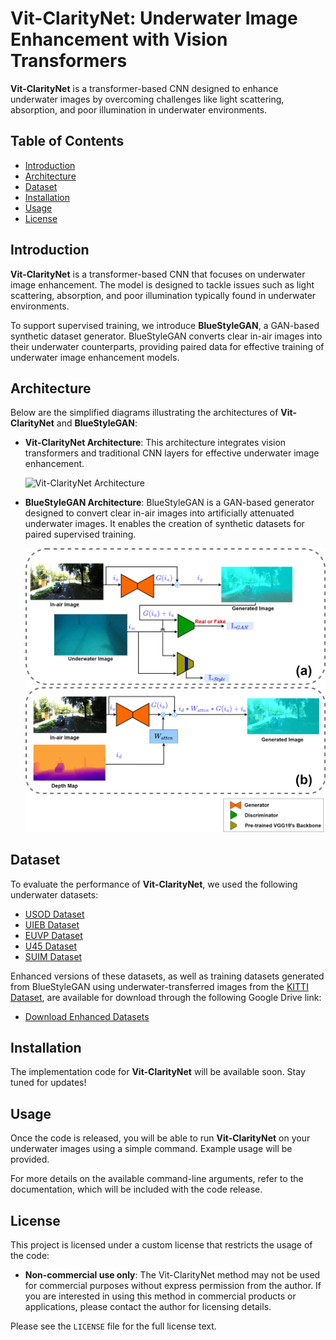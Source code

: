 # Vit-ClarityNet: Underwater Image Enhancement with Vision Transformers

**Vit-ClarityNet** is a transformer-based CNN designed to enhance underwater images by overcoming challenges like light scattering, absorption, and poor illumination in underwater environments.

## Table of Contents
- [Introduction](#introduction)
- [Architecture](#architecture)
- [Dataset](#dataset)
- [Installation](#installation)
- [Usage](#usage)
- [License](#license)

## Introduction

**Vit-ClarityNet** is a transformer-based CNN that focuses on underwater image enhancement. The model is designed to tackle issues such as light scattering, absorption, and poor illumination typically found in underwater environments.

To support supervised training, we introduce **BlueStyleGAN**, a GAN-based synthetic dataset generator. BlueStyleGAN converts clear in-air images into their underwater counterparts, providing paired data for effective training of underwater image enhancement models.

## Architecture

Below are the simplified diagrams illustrating the architectures of **Vit-ClarityNet** and **BlueStyleGAN**:

- **Vit-ClarityNet Architecture**: This architecture integrates vision transformers and traditional CNN layers for effective underwater image enhancement.

  ![Vit-ClarityNet Architecture](diagrams/ClarityNet.png)

- **BlueStyleGAN Architecture**: BlueStyleGAN is a GAN-based generator designed to convert clear in-air images into artificially attenuated underwater images. It enables the creation of synthetic datasets for paired supervised training.

  ![BlueStyleGAN Architecture](diagrams/BlueStyleGAN.png)

## Dataset

To evaluate the performance of **Vit-ClarityNet**, we used the following underwater datasets:

- [USOD Dataset](https://irvlab.cs.umn.edu/resources/usod-dataset)
- [UIEB Dataset](https://li-chongyi.github.io/proj_benchmark.html)
- [EUVP Dataset](https://irvlab.cs.umn.edu/resources/euvp-dataset)
- [U45 Dataset](https://github.com/IPNUISTlegal/underwater-test-dataset-U45-)
- [SUIM Dataset](https://irvlab.cs.umn.edu/resources/suim-dataset)

Enhanced versions of these datasets, as well as training datasets generated from BlueStyleGAN using underwater-transferred images from the [KITTI Dataset](https://www.cvlibs.net/datasets/kitti/), are available for download through the following Google Drive link:

- [Download Enhanced Datasets](https://drive.google.com/drive/folders/1bobH4BGmL2AonNb-OWEnlbbNHGrkehYb)

## Installation

The implementation code for **Vit-ClarityNet** will be available soon. Stay tuned for updates!

## Usage

Once the code is released, you will be able to run **Vit-ClarityNet** on your underwater images using a simple command. Example usage will be provided.

For more details on the available command-line arguments, refer to the documentation, which will be included with the code release.

## License

This project is licensed under a custom license that restricts the usage of the code:

- **Non-commercial use only**: The Vit-ClarityNet method may not be used for commercial purposes without express permission from the author. If you are interested in using this method in commercial products or applications, please contact the author for licensing details.
  
Please see the `LICENSE` file for the full license text.
